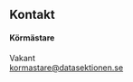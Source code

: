 ## Kontakt

#### Körmästare

Vakant</br>
[kormastare@datasektionen.se](mailto:kormastare@datasektionen.se)
